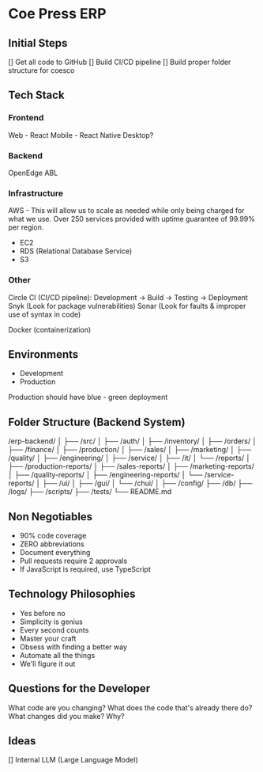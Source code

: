 # Coe Press ERP

## Initial Steps

[] Get all code to GitHub
[] Build CI/CD pipeline
[] Build proper folder structure for coesco

## Tech Stack

### Frontend

Web - React
Mobile - React Native
Desktop?

### Backend

OpenEdge ABL

### Infrastructure

AWS - This will allow us to scale as needed while only being charged for what we use. Over 250 services provided with uptime guarantee of 99.99% per region.

- EC2
- RDS (Relational Database Service)
- S3

### Other

Circle CI (CI/CD pipeline): Development -> Build -> Testing -> Deployment
Snyk (Look for package vulnerabilities)
Sonar (Look for faults & improper use of syntax in code)

Docker (containerization)

## Environments

- Development
- Production

Production should have blue - green deployment

## Folder Structure (Backend System)

/erp-backend/
│
├── /src/
│ ├── /auth/
│ ├── /inventory/
│ ├── /orders/
│ ├── /finance/
│ ├── /production/
│ ├── /sales/
│ ├── /marketing/
│ ├── /quality/
│ ├── /engineering/
│ ├── /service/
│ ├── /it/
│ └── /reports/
│ ├── /production-reports/
│ ├── /sales-reports/
│ ├── /marketing-reports/
│ ├── /quality-reports/
│ ├── /engineering-reports/
│ └── /service-reports/
│
├── /ui/
│ ├── /gui/
│ └── /chui/
│
├── /config/
├── /db/
├── /logs/
├── /scripts/
├── /tests/
└── README.md

## Non Negotiables

- 90% code coverage
- ZERO abbreviations
- Document everything
- Pull requests require 2 approvals
- If JavaScript is required, use TypeScript

## Technology Philosophies

- Yes before no
- Simplicity is genius
- Every second counts
- Master your craft
- Obsess with finding a better way
- Automate all the things
- We'll figure it out

## Questions for the Developer

What code are you changing?
What does the code that's already there do?
What changes did you make? Why?

## Ideas

[] Internal LLM (Large Language Model)
